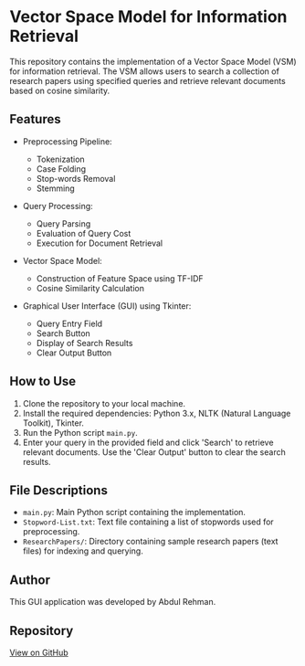 # Vector Space Model for Information Retrieval

This repository contains the implementation of a Vector Space Model (VSM) for information retrieval. The VSM allows users to search a collection of research papers using specified queries and retrieve relevant documents based on cosine similarity.

## Features

- Preprocessing Pipeline:
  - Tokenization
  - Case Folding
  - Stop-words Removal
  - Stemming

- Query Processing:
  - Query Parsing
  - Evaluation of Query Cost
  - Execution for Document Retrieval

- Vector Space Model:
  - Construction of Feature Space using TF-IDF
  - Cosine Similarity Calculation

- Graphical User Interface (GUI) using Tkinter:
  - Query Entry Field
  - Search Button
  - Display of Search Results
  - Clear Output Button

## How to Use

1. Clone the repository to your local machine.
2. Install the required dependencies: Python 3.x, NLTK (Natural Language Toolkit), Tkinter.
3. Run the Python script `main.py`.
4. Enter your query in the provided field and click 'Search' to retrieve relevant documents. Use the 'Clear Output' button to clear the search results.

## File Descriptions

- `main.py`: Main Python script containing the implementation.
- `Stopword-List.txt`: Text file containing a list of stopwords used for preprocessing.
- `ResearchPapers/`: Directory containing sample research papers (text files) for indexing and querying.

## Author

This GUI application was developed by Abdul Rehman.

## Repository

[View on GitHub](https://github.com/bawanyabdulrehman/Vector-Space-Model-for-IR.git)